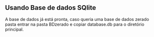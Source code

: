 ## Usando Base de dados SQlite 

A base de dados já está pronta, caso queria uma base de dados zerado pasta entrar na pasta BDzerado e copiar database.db para o diretório principal.